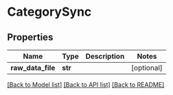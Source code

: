 # CategorySync

## Properties
Name | Type | Description | Notes
------------ | ------------- | ------------- | -------------
**raw_data_file** | **str** |  | [optional]

[[Back to Model list]](../README.md#documentation-for-models) [[Back to API list]](../README.md#documentation-for-api-endpoints) [[Back to README]](../README.md)
